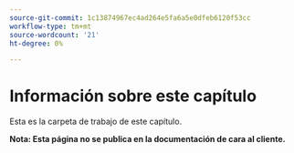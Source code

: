 ```yaml
---
source-git-commit: 1c13874967ec4ad264e5fa6a5e0dfeb6120f53cc
workflow-type: tm+mt
source-wordcount: '21'
ht-degree: 0%

---
```

# Información sobre este capítulo

Esta es la carpeta de trabajo de este capítulo.

**Nota: Esta página no se publica en la documentación de cara al cliente.**
